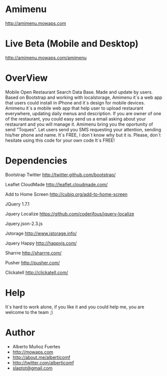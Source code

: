 Amimenu
=======
http://amimenu.mowaps.com

Live Beta (Mobile and Desktop)
=======
http://amimenu.mowaps.com/amimenu

OverView
=======
Mobile Open Restaurant Search Data Base. Made and update by users. Based on Bootstrap and working with localstorage, Amimenu it´s a web app that users could install in iPhone and it´s design for mobile devices.
Amimenu it´s a mobile web app that help user to upload restaurant everywhere, updating daily menus and description.
If you are owner of one of the restaurant, you could easy send us a email asking about your restaurant and you will manage it.
Amimenu bring you the oportunity of send "Toques". Let users send you SMS requesting your attention, sending his/her phone and name.
It´s FREE, I don´t know why but it is.
Please, don´t hesitate using this code for your own code It´s FREE!

Dependencies
=======
Bootstrap Twitter
http://twitter.github.com/bootstrap/

Leaflet CloudMade
http://leaflet.cloudmade.com/

Add to Home Screen
http://cubiq.org/add-to-home-screen

JQuery 1.7.1

Jquery Localize
https://github.com/coderifous/jquery-localize

Jquery.json-2.3.js

Jstorage
http://www.jstorage.info/

Jquery Happy
http://happyjs.com/

Sharrre
http://sharrre.com/

Pusher
http://pusher.com/

Clickatell
http://clickatell.com/

Help
=======
It´s hard to work alone, if you like it and you could help me, you are welcome to the team ;)

Author
=======
* Alberto Muñoz Fuertes
* http://mowaps.com
* http://about.me/alberticomf
* http://twitter.com/alberticomf
* slaptot@gmail.com



